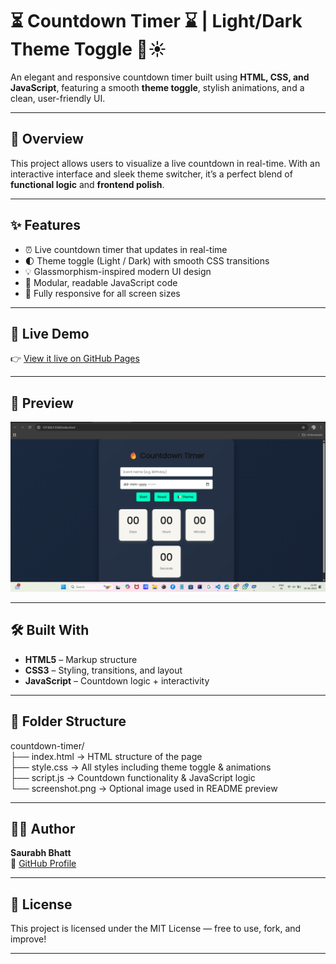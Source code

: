 # ⏳ Countdown Timer ⌛ | Light/Dark Theme Toggle 🌙☀️

An elegant and responsive countdown timer built using **HTML, CSS, and JavaScript**, featuring a smooth **theme toggle**, stylish animations, and a clean, user-friendly UI.

---

## 📍 Overview

This project allows users to visualize a live countdown in real-time. With an interactive interface and sleek theme switcher, it’s a perfect blend of **functional logic** and **frontend polish**.

---

## ✨ Features

- ⏰ Live countdown timer that updates in real-time  
- 🌓 Theme toggle (Light / Dark) with smooth CSS transitions  
- 💡 Glassmorphism-inspired modern UI design  
- 🔧 Modular, readable JavaScript code  
- 🎯 Fully responsive for all screen sizes  

---

## 🚀 Live Demo

👉 [View it live on GitHub Pages](https://saurabhbhattdev.github.io/countdown-timer)

---

## 📸 Preview

![App Screenshot](./screenshot.png)

---

## 🛠️ Built With

- **HTML5** – Markup structure  
- **CSS3** – Styling, transitions, and layout  
- **JavaScript** – Countdown logic + interactivity

---

## 📁 Folder Structure

countdown-timer/  
├── index.html        → HTML structure of the page  
├── style.css         → All styles including theme toggle & animations  
├── script.js         → Countdown functionality & JavaScript logic  
└── screenshot.png    → Optional image used in README preview  

---

## 🧑‍💻 Author

**Saurabh Bhatt**  
🔗 [GitHub Profile](https://github.com/saurabhbhattdev)

---

## 📄 License

This project is licensed under the MIT License — free to use, fork, and improve!

---
